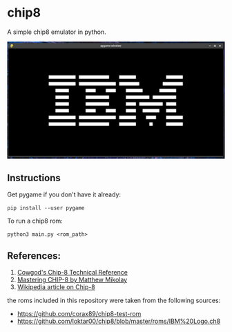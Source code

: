 # chip8
A simple chip8 emulator in python.

![screenshot](screenshot.jpg)

## Instructions

Get pygame if you don't have it already:

    pip install --user pygame

To run a chip8 rom:

    python3 main.py <rom_path>

## References:
 1. [Cowgod's
Chip-8
Technical Reference](http://devernay.free.fr/hacks/chip8/C8TECH10.HTM)
 2. [Mastering CHIP-8 by Matthew Mikolay](http://mattmik.com/files/chip8/mastering/chip8.html)
 3. [Wikipedia article on Chip-8](https://en.wikipedia.org/wiki/CHIP-8)

the roms included in this repository were taken from the following sources:

  * https://github.com/corax89/chip8-test-rom
  * https://github.com/loktar00/chip8/blob/master/roms/IBM%20Logo.ch8
